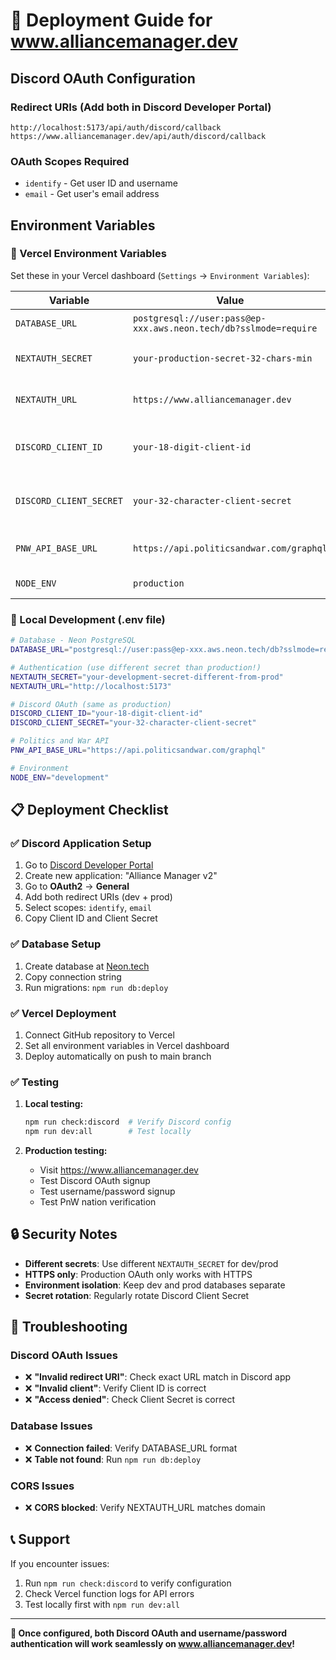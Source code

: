 # 🚀 Deployment Guide for www.alliancemanager.dev

## Discord OAuth Configuration

### Redirect URIs (Add both in Discord Developer Portal)
```
http://localhost:5173/api/auth/discord/callback
https://www.alliancemanager.dev/api/auth/discord/callback
```

### OAuth Scopes Required
- `identify` - Get user ID and username
- `email` - Get user's email address

## Environment Variables

### 🔧 Vercel Environment Variables

Set these in your Vercel dashboard (`Settings` → `Environment Variables`):

| Variable | Value | Notes |
|----------|-------|-------|
| `DATABASE_URL` | `postgresql://user:pass@ep-xxx.aws.neon.tech/db?sslmode=require` | From Neon.tech |
| `NEXTAUTH_SECRET` | `your-production-secret-32-chars-min` | Generate new for production |
| `NEXTAUTH_URL` | `https://www.alliancemanager.dev` | Your production domain |
| `DISCORD_CLIENT_ID` | `your-18-digit-client-id` | From Discord Developer Portal |
| `DISCORD_CLIENT_SECRET` | `your-32-character-client-secret` | From Discord Developer Portal |
| `PNW_API_BASE_URL` | `https://api.politicsandwar.com/graphql` | PnW GraphQL endpoint |
| `NODE_ENV` | `production` | Environment indicator |

### 🔧 Local Development (.env file)

```bash
# Database - Neon PostgreSQL
DATABASE_URL="postgresql://user:pass@ep-xxx.aws.neon.tech/db?sslmode=require"

# Authentication (use different secret than production!)
NEXTAUTH_SECRET="your-development-secret-different-from-prod"
NEXTAUTH_URL="http://localhost:5173"

# Discord OAuth (same as production)
DISCORD_CLIENT_ID="your-18-digit-client-id"
DISCORD_CLIENT_SECRET="your-32-character-client-secret"

# Politics and War API
PNW_API_BASE_URL="https://api.politicsandwar.com/graphql"

# Environment
NODE_ENV="development"
```

## 📋 Deployment Checklist

### ✅ Discord Application Setup
1. Go to [Discord Developer Portal](https://discord.com/developers/applications)
2. Create new application: "Alliance Manager v2"
3. Go to **OAuth2** → **General**
4. Add both redirect URIs (dev + prod)
5. Select scopes: `identify`, `email`
6. Copy Client ID and Client Secret

### ✅ Database Setup
1. Create database at [Neon.tech](https://console.neon.tech/)
2. Copy connection string
3. Run migrations: `npm run db:deploy`

### ✅ Vercel Deployment
1. Connect GitHub repository to Vercel
2. Set all environment variables in Vercel dashboard
3. Deploy automatically on push to main branch

### ✅ Testing
1. **Local testing:**
   ```bash
   npm run check:discord  # Verify Discord config
   npm run dev:all        # Test locally
   ```

2. **Production testing:**
   - Visit https://www.alliancemanager.dev
   - Test Discord OAuth signup
   - Test username/password signup
   - Test PnW nation verification

## 🔒 Security Notes

- **Different secrets**: Use different `NEXTAUTH_SECRET` for dev/prod
- **HTTPS only**: Production OAuth only works with HTTPS
- **Environment isolation**: Keep dev and prod databases separate
- **Secret rotation**: Regularly rotate Discord Client Secret

## 🐛 Troubleshooting

### Discord OAuth Issues
- ❌ **"Invalid redirect URI"**: Check exact URL match in Discord app
- ❌ **"Invalid client"**: Verify Client ID is correct
- ❌ **"Access denied"**: Check Client Secret is correct

### Database Issues
- ❌ **Connection failed**: Verify DATABASE_URL format
- ❌ **Table not found**: Run `npm run db:deploy`

### CORS Issues
- ❌ **CORS blocked**: Verify NEXTAUTH_URL matches domain

## 📞 Support

If you encounter issues:
1. Run `npm run check:discord` to verify configuration
2. Check Vercel function logs for API errors
3. Test locally first with `npm run dev:all`

---

**🎯 Once configured, both Discord OAuth and username/password authentication will work seamlessly on www.alliancemanager.dev!**
